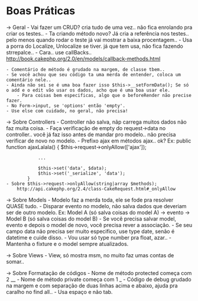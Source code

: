 Boas Práticas
==============


-> Geral
    - Vai fazer um CRUD? cria tudo de uma vez.. não fica enrolando pra criar os testes..
    - Ta criando método novo? Já cria a referência nos testes.. pelo menos quando rodar o teste já vai mostrar a baixa procentagem..
    - Usa a porra do Localize, Unlocalize se tiver. já que tem usa, não fica fazendo strrepalce..
    - Cara.. use callBacks..
        http://book.cakephp.org/2.0/en/models/callback-methods.html

    - Comentário de método é grudado na margem, de classe tbem..
    - Se você achou que seu código ta uma merda de entender, coloca um comentário nele..
    - Ainda não sei se é uma boa fazer isso $this->__setFormData(); Se só o add e o edit vão usar os dados, acho que é uma boa usar ele.
        - Para coisas bem especificas, algo que o beforeRender não precise fazer.
    - No Form->input, se 'options' então 'empty'.
    - Use else com cuidado, no geral, não precisa!


-> Sobre Controllers
    - Controller não salva, nãp carrega muitos dados não faz muita coisa.
    - Faça verificação de empty do request->data no controller.. você já faz isso antes de mandar pro modelo.. não precisa verificar de novo no modelo.
    - Prefixo ajax em métodos ajax.. ok?
        Ex:
            public function ajaxLalala()
            {
                $this->request->onlyAllow(['ajax']);

                ...

                $this->set('data', $data);
                $this->set('_serialize', 'data');
            }
    - Sobre $this->request->onlyAllow(string|array $methods);
        http://api.cakephp.org/2.4/class-CakeRequest.html#_onlyAllow


-> Sobre Models
    - Modelo faz a merda toda, ele se fode pra resolver QUASE tudo.
    - Disparar evento no modelo, não salva dados que deveriam ser de outro modelo.
        Ex: Model A (só salva coisas do model A) -> evento -> Model B (só salva coisas do model B)
    - Se você precisa salvar model, evento e depois o model de novo, você precisa rever a associação.
    - Se seu campo data não precisa ser muito especifico, use type date, senão é datetime e cuide disso.
    - Vou usar só type number pra float, azar..
    - Mantenha o fixture e o model sempre atualizados.


-> Sobre Views
    - View, só mostra msm, no muito faz umas contas de somar..


-> Sobre Formatação de códigos
    - Nome de método protected começa com 2 __
    - Nome de método private começa com 1 _
    - Código de debug grudado na margem e com separação de duas linhas acima e abaixo, ajuda pra caralho no find all..
    - Usa espaço e não tab.





